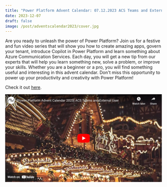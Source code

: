 ```yaml
---
title: "Power Platform Advent Calendar: 07.12.2023 ACS Teams and External User"
date: 2023-12-07
draft: false
image: /post/adventscalendar2023/cover.jpg
---
```


Are you ready to unleash the power of Power Platform? Join us for a festive and fun video series that will show you how to create amazing apps, govern your tenant, introduce Copilot in Power Platform and learn something about Azure Communication Services. Each day, you will get a new tip from our experts that will help you learn something new, solve a problem, or improve your skills. Whether you are a beginner or a pro, you will find something useful and interesting in this advent calendar. Don't miss this opportunity to power up your productivity and creativity with Power Platform!

Check it out [here](https://youtu.be/_1A8Ra2SYj0).

[![](video.jpg)](https://youtu.be/_1A8Ra2SYj0)